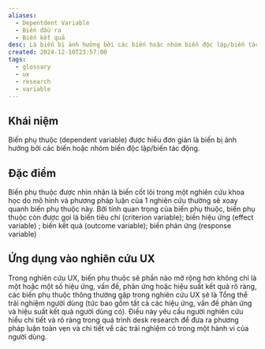 ```yaml
---
aliases:
  - Depentdent Variable
  - Biến đầu ra
  - Biến kết quả
desc: Là biến bị ảnh hưởng bởi các biến hoặc nhóm biến độc lập/biến tác động.‍
created: 2024-12-10T23:57:00
tags:
  - glossary
  - ux
  - research
  - variable
---
```

## Khái niệm

Biến phụ thuộc (dependent variable) được hiểu đơn giản là biến bị ảnh hưởng bởi các biến hoặc nhóm biến độc lập/biến tác động.

## Đặc điểm

Biến phụ thuộc được nhìn nhận là biến cốt lõi trong một nghiên cứu khoa học do mô hình và phương pháp luận của 1 nghiên cứu thường sẽ xoay quanh biến phụ thuộc này. Bởi tính quan trọng của biến phụ thuộc, biến phụ thuộc còn được gọi là biến tiêu chí (criterion variable); biến hiệu ứng (effect variable) ; biến kết quả (outcome variable); biến phản ứng (response variable)‍

## Ứng dụng vào nghiên cứu UX

Trong nghiên cứu UX, biến phụ thuộc sẽ phần nào mở rộng hơn không chỉ là một hoặc một số hiệu ứng, vấn đề, phản ứng hoặc hiệu suất kết quả rõ ràng, các biến phụ thuộc thông thường gặp trong nghiên cứu UX sẽ là Tổng thể trải nghiệm người dùng (tức bao gồm tất cả các hiệu ứng, vấn đề phản ứng và hiệu suất kết quả người dùng có). Điều này yêu cầu người nghiên cứu hiểu chi tiết và rõ ràng trong quá trình desk research để đưa ra phương pháp luận toàn vẹn và chi tiết về các trải nghiệm có trong một hành vi của người dùng.